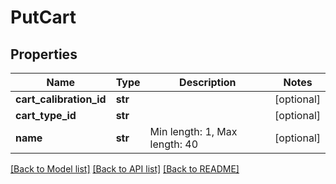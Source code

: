 # PutCart

## Properties
Name | Type | Description | Notes
------------ | ------------- | ------------- | -------------
**cart_calibration_id** | **str** |  | [optional] 
**cart_type_id** | **str** |  | [optional] 
**name** | **str** | Min length: 1, Max length: 40 | [optional] 

[[Back to Model list]](../README.md#documentation-for-models) [[Back to API list]](../README.md#documentation-for-api-endpoints) [[Back to README]](../README.md)

